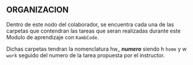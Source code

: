 ## ORGANIZACION

Dentro de este nodo del colaborador, se encuentra cada una de las carpetas que contendran las tareas que seran realizadas durante este Modulo de aprendizaje con `KambCode`.

Dichas carpetas tendran la nomenclatura hw_ ***numero*** siendo h `home` y w `work` seguido del numero de la tarea propuesta por el instructor.

